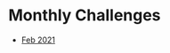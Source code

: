 # Monthly Challenges

* [Feb 2021](https://github.com/mostlovedpotato/Leetcode-Solutions/tree/master/Monthly%20Challenges/Feb%202021)
